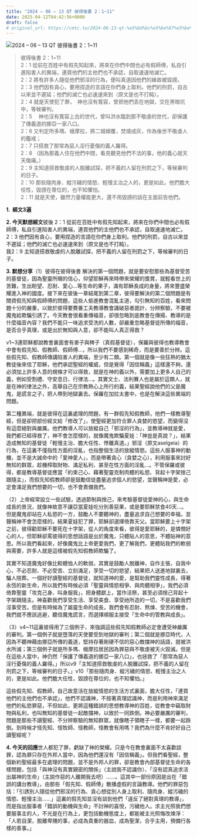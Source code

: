```yaml
---
title: "2024 – 06 – 13 QT 彼得後書 2：1~11"
date: 2025-04-12T04:42:56+0800
draft: false
# original_url: https://cmtc.tw/2024-06-13-qt-%e5%bd%bc%e5%be%97%e5%be%8c%e6%9b%b8-2%ef%bc%9a111
---
```


![2024 – 06 – 13 QT 彼得後書 2：1\~11](/images/qt.jpg  "2024 – 06 – 13 QT 彼得後書 2：1\~11")

> 彼得後書 2：1\~11  
> 2：1 從前在百姓中有假先知起來，將來在你們中間也必有假師傅，私自引進陷害人的異端，連買他們的主他們也不承認，自取速速地滅亡。  
> 2：2 將有許多人隨從他們邪淫的行為，便叫真道因他們的緣故被毀謗。  
> 2：3 他們因有貪心，要用捏造的言語在你們身上取利。他們的刑罰，自古以來並不遲延；他們的滅亡也必速速來到（原文是也不打盹）。  
> 2：4 就是天使犯了罪，　神也沒有寬容，曾把他們丟在地獄，交在黑暗坑中，等候審判。  
> 2：5 　神也沒有寬容上古的世代，曾叫洪水臨到那不敬虔的世代，卻保護了傳義道的挪亞一家八口。  
> 2：6 又判定所多瑪、蛾摩拉，將二城傾覆，焚燒成灰，作為後世不敬虔人的鑑戒；  
> 2：7 只搭救了那常為惡人淫行憂傷的義人羅得。  
> 2：8 （因為那義人住在他們中間，看見聽見他們不法的事，他的義心就天天傷痛。）  
> 2：9 主知道搭救敬虔的人脫離試探，把不義的人留在刑罰之下，等候審判的日子。  
> 2：10 那些隨肉身、縱污穢的情慾、輕慢主治之人的，更是如此。他們膽大任性，毀謗在尊位的，也不知懼怕。  
> 2：11 就是天使，雖然力量權能更大，還不用毀謗的話在主面前告他們。

**1.  經文3遍**

**2. 今天默想經文**彼後 2：1 從前在百姓中有假先知起來，將來在你們中間也必有假師傅，私自引進陷害人的異端，連買他們的主他們也不承認，自取速速地滅亡。  
2：3 他們因有貪心，要用捏造的言語在你們身上取利。他們的刑罰，自古以來並不遲延；他們的滅亡也必速速來到（原文是也不打盹）。  
我2：9 主知道搭救敬虔的人脫離試探，把不義的人留在刑罰之下，等候審判的日子。

**3. 默想分享**（1）彼得在彼得後書 解決的第一個問題，就是要安慰那些為基督受苦的基督徒，因為聖靈所賜的信心，仰望耶穌再來時帶來榮耀的獎賞，就輕看世上的苦難，生出盼望、忍耐、愛心…等生命的果子，滿有耶穌長成的身量，將來豐盛榮耀進入神的國度。接下來在彼後一章結尾到第二章，彼得要解決的第二個問題是有關資假先知與假師傅的問題，這些人偷進教會混亂主道，勾引無知的百姓，看來問題十分的嚴重，以致於彼得要費番工夫教導教會識破惡者詭計，分辨察驗，不要被魔鬼給欺騙引誘了。今天教會很看重傳福音，卻很忽略到底教會在傳揚、教導的是什麼福音內容？我們不能只一味追求受洗的人數，卻嚴重忽略基督徒所傳的福音，是否合乎真理，或是出於無知與人意，卻不能叫人真正得救？

v1\~3連耶穌都說教會裏面會有麥子與稗子（真假基督徒），保羅與彼得也教導教會中會有假先知、假教師、假師傅…，所以我們不要感到稀奇，而是要善於分辨。這些假先知、假教師傳講陷害人的異端，至少有二類。第一個就是像一些狂熱的猶太教徒後來信了耶穌，他們承認聖經的權威，但是覺得「因信稱義」這樣還不夠，還必須加上許多人意的規條才可以得救，就是在神的義以外，需要加上更多人自己的義，例如受割禮、守安息日、行律法…。其實文士、法利賽人也是屬於這類人，就是在神的律法之外，高舉自己在宗教熱心上所行的義，結果聖經說他們的父是魔鬼，是謊言之子，把人帶到地獄裏去。保羅在加拉太書中，也是在解決這些異端的問題。

第二種異端，就是彼得在這裏處理的問題，有一群假先知假教師，他們一樣教導聖經，但是卻把部份經文給「修改了」，使聖經更加符合罪人貪婪的慾望，而變得沒有這麼絕對與嚴厲。他們教導人可以放縱自己「邪淫的行為」，並教導神就是愛，我們都已經得救了，神不會怎麼樣的，就像魔鬼欺騙夏娃：「神豈是真說？」，結果造成無知的基督徒「輕慢主治、膽大任性、悖離真道。」邪淫（原文aselgeia）的行為，在這裏不僅指性方面的淫亂，也指整個生活的放縱情慾。這些人服事神的動機，並不是大誡命中的「愛神愛人」，而是帶著貪心（貪婪之心），利用服事來討好無知的群眾，趁機榨取財物、滿足私利、甚至在性方面的淫亂…。不管保羅或彼得，都是教導基督徒應當「約束己心、藉著聖靈克制肉體的私慾、背起十字架捨己跟隨主」，而假先知假教師卻是鼓勵信徒盡量追求個人的慾望，並聲稱神是愛，必定會滿足我們想要的一切，也不會責備我們。

（2）上帝經常設立一些試驗，透過節制與捨己，來考驗基督徒愛神的心，與生命成長的景況，就像神故意不讓亞當夏娃吃分別善惡果，或是要耶穌禁食40天…。但是魔鬼卻站在人私慾的一方，鼓勵人不要聽神的，盡量追求自己想要的幸福，並聲稱神不會怎麼樣的。結果夏娃犯了罪，耶穌卻選擇倚靠天父。當耶穌要上十字架之前，彼得勸耶穌不要死在十字架，從人的角度來看，彼得是愛耶穌的，是憐憫好心的人，但耶穌卻罵彼得的思想話語是出於魔鬼，只體貼人的意思，不體貼神的意思。所以我們看起來，好像魔鬼比上帝更愛我們，更了解我們，更體貼我們的軟弱與需要，許多人就是這樣被假先知假教師欺騙了。

其實不知道魔鬼好像比較體恤人的軟弱，其實是鼓勵人脫離神，自作主張，自我中心，不必忍耐、不必受苦、立刻滿足，享受一切的慾望，結果把人送進地獄裏去，騙人陪葬。一個好好讀聖經的基督徒，就知道神的愛，是幫助我們靈性成長，得著永恆的新生命，所以我們有時候必須「聖靈與情慾相爭、與肉體相爭」，我們必須倚靠聖靈「攻克己身、叫身服我」，把身體獻上，當作活祭，甚至必須捨己背起十字架跟隨主。神喜歡我們享受生活、享受美食、享受祂所造的一切，不是喜歡我們沒事受苦。但是有時候為了屬靈生命的成長，我們會有忍耐、熬煉、受苦的機會，我們就不應該逃避，聽信魔鬼謊言，而選擇順服主接受「生命中的管教與成長」。

（3）v4\~11這裏彼得用了三個例子，來強調這些假先知假教師必定會遭受神嚴厲的審判。第一個例子就是墮落的天使要受到地獄的審判；第二個就是挪亞時代，人因為不聽神藉由挪亞所傳的義道，堅持存著剛硬不信的惡心敵擋神的話語，就被洪水所滅；第三個例子就是所多瑪、蛾摩拉居民因為罪惡與不敬虔被天火毀滅。但是在這些人當中，神仍然「保護了傳義道的挪亞一家八口」，也拯救了「那常為惡人淫行憂傷的義人羅得。」所以v9「主知道搭救敬虔的人脫離試探，把不義的人留在刑罰之下，等候審判的日子。」v10「那些隨肉身、縱污穢的情慾、輕慢主治之人的，更是如此。他們膽大任性，毀謗在尊位的，也不知懼怕。」

這些假先知、假教師，自己故意活在放縱情慾的生活方式裏面，膽大任性，「連買他們的主他們也不承認」，他們不認識神，不按著真理認識神，而是利用神來滿足他們的私慾罪惡，不但如此，更將這種錯誤的思想教導神的百姓，從教會中竊取財物與私利，也叫無知的基督徒一起敵擋神，以致於一同跌倒。神必要嚴厲的審判，問題是那些不讀聖經、不分辨察驗的無知群眾，就像瞎子領瞎子一樣，都要一起跌倒。到時候才怪先知、怪牧師、怪教師，怪教會有用嗎？我們為什麼不肯好好自己讀聖經呢？

**4. 今天的回應**世人都犯了罪，虧缺了神的榮耀。只是今在教會裏面不太喜歡談罪，認為罪只存在外邦人當中，因為他們還沒有「因信稱義」。但我們看聖經，整個新約聖經最多在處理的問題，並不是外邦人的罪，卻是教會內部基督徒生命的各樣問題，包括「與神沒有真實親密的關係」（主說我不認識你）、「沒有認真追求活出屬神的生命」（主說作惡的人離開我去吧）……。這其中一部份原因是出在「錯誤的講台教導」，由那些「假先知、假師傅」散播虛假的言論教導。他們的罪惡包括：「引誘別人隨從他們邪淫的行為、貪心想從別人身上取利、隨肉身、縱污穢的情慾、輕慢主治……」這裏的假先知並沒有談到他們「違反了絕對真理的教導」，而是指出服事者「錯誤的動機與生命」不討神的喜悅，污穢他人。求主光照我們想要服事主的人，不光是在行為上，更包括動機態度上，都能被主光照悔改煉淨：「人若自潔，脫離卑賤的事，必成為貴重的器皿，成為聖潔，合乎主用，預備行各樣的善事。」